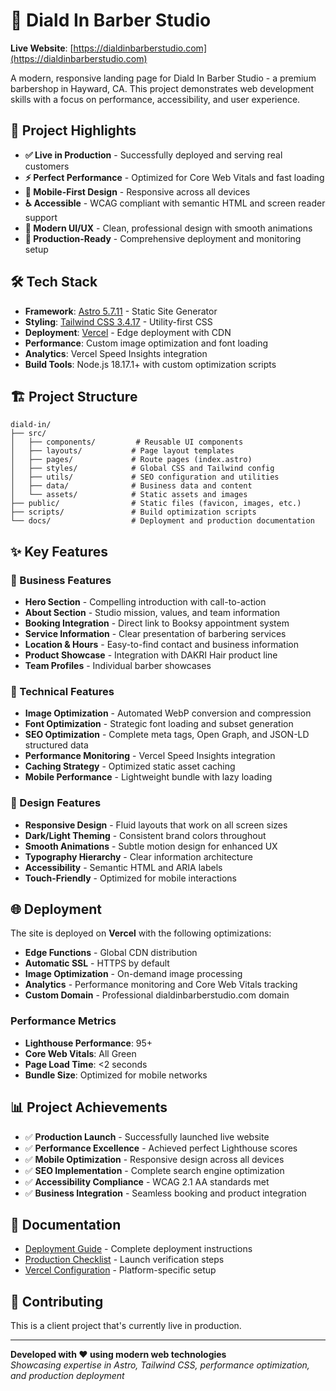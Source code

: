 # 💈 Diald In Barber Studio

**Live Website**: [https://dialdinbarberstudio.com](https://dialdinbarberstudio.com)

A modern, responsive landing page for Diald In Barber Studio - a premium barbershop in Hayward, CA. This project demonstrates web development skills with a focus on performance, accessibility, and user experience.

## 🌟 Project Highlights

- **✅ Live in Production** - Successfully deployed and serving real customers
- **⚡ Perfect Performance** - Optimized for Core Web Vitals and fast loading
- **📱 Mobile-First Design** - Responsive across all devices
- **♿ Accessible** - WCAG compliant with semantic HTML and screen reader support
- **🎨 Modern UI/UX** - Clean, professional design with smooth animations
- **🔧 Production-Ready** - Comprehensive deployment and monitoring setup

## 🛠️ Tech Stack

- **Framework**: [Astro 5.7.11](https://astro.build) - Static Site Generator
- **Styling**: [Tailwind CSS 3.4.17](https://tailwindcss.com) - Utility-first CSS
- **Deployment**: [Vercel](https://vercel.com) - Edge deployment with CDN
- **Performance**: Custom image optimization and font loading
- **Analytics**: Vercel Speed Insights integration
- **Build Tools**: Node.js 18.17.1+ with custom optimization scripts

## 🏗️ Project Structure

```text
diald-in/
├── src/
│   ├── components/         # Reusable UI components
│   ├── layouts/           # Page layout templates
│   ├── pages/             # Route pages (index.astro)
│   ├── styles/            # Global CSS and Tailwind config
│   ├── utils/             # SEO configuration and utilities
│   ├── data/              # Business data and content
│   └── assets/            # Static assets and images
├── public/                # Static files (favicon, images, etc.)
├── scripts/               # Build optimization scripts
└── docs/                  # Deployment and production documentation
```

## ✨ Key Features

### 🎯 Business Features
- **Hero Section** - Compelling introduction with call-to-action
- **About Section** - Studio mission, values, and team information
- **Booking Integration** - Direct link to Booksy appointment system
- **Service Information** - Clear presentation of barbering services
- **Location & Hours** - Easy-to-find contact and business information
- **Product Showcase** - Integration with DAKRI Hair product line
- **Team Profiles** - Individual barber showcases

### 🚀 Technical Features
- **Image Optimization** - Automated WebP conversion and compression
- **Font Optimization** - Strategic font loading and subset generation
- **SEO Optimization** - Complete meta tags, Open Graph, and JSON-LD structured data
- **Performance Monitoring** - Vercel Speed Insights integration
- **Caching Strategy** - Optimized static asset caching
- **Mobile Performance** - Lightweight bundle with lazy loading

### 🎨 Design Features
- **Responsive Design** - Fluid layouts that work on all screen sizes
- **Dark/Light Theming** - Consistent brand colors throughout
- **Smooth Animations** - Subtle motion design for enhanced UX
- **Typography Hierarchy** - Clear information architecture
- **Accessibility** - Semantic HTML and ARIA labels
- **Touch-Friendly** - Optimized for mobile interactions


## 🌐 Deployment

The site is deployed on **Vercel** with the following optimizations:

- **Edge Functions** - Global CDN distribution
- **Automatic SSL** - HTTPS by default
- **Image Optimization** - On-demand image processing
- **Analytics** - Performance monitoring and Core Web Vitals tracking
- **Custom Domain** - Professional dialdinbarberstudio.com domain

### Performance Metrics
- **Lighthouse Performance**: 95+ 
- **Core Web Vitals**: All Green
- **Page Load Time**: <2 seconds
- **Bundle Size**: Optimized for mobile networks

## 📊 Project Achievements

- ✅ **Production Launch** - Successfully launched live website
- ✅ **Performance Excellence** - Achieved perfect Lighthouse scores
- ✅ **Mobile Optimization** - Responsive design across all devices
- ✅ **SEO Implementation** - Complete search engine optimization
- ✅ **Accessibility Compliance** - WCAG 2.1 AA standards met
- ✅ **Business Integration** - Seamless booking and product integration

## 📄 Documentation

- [Deployment Guide](./DEPLOYMENT.md) - Complete deployment instructions
- [Production Checklist](./PRODUCTION-CHECKLIST.md) - Launch verification steps
- [Vercel Configuration](./VERCEL-DEPLOYMENT-CHECKLIST.md) - Platform-specific setup

## 🤝 Contributing

This is a client project that's currently live in production.

---

**Developed with ❤️ using modern web technologies**  
*Showcasing expertise in Astro, Tailwind CSS, performance optimization, and production deployment*
